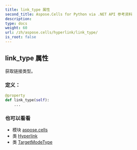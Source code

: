 ```yaml
---
title: link_type 属性
second_title: Aspose.Cells for Python via .NET API 参考资料
description:
type: docs
weight: 60
url: /zh/aspose.cells/hyperlink/link_type/
is_root: false
---
```

## link_type 属性

获取链接类型。
### 定义：
```python
@property
def link_type(self):
    ...
```

### 也可以看看
* 模块 [aspose.cells](../../)
* 类 [Hyperlink](/cells/python-net/zh/aspose.cells/hyperlink)
* 类 [TargetModeType](/cells/python-net/zh/aspose.cells/targetmodetype)
